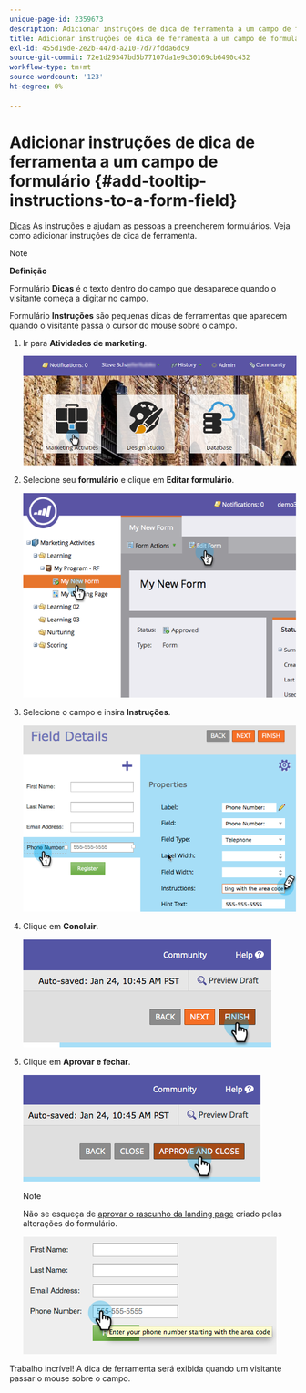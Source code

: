 ```yaml
---
unique-page-id: 2359673
description: Adicionar instruções de dica de ferramenta a um campo de formulário - Documentos do Marketo - Documentação do produto
title: Adicionar instruções de dica de ferramenta a um campo de formulário
exl-id: 455d19de-2e2b-447d-a210-7d77fdda6dc9
source-git-commit: 72e1d29347bd5b77107da1e9c30169cb6490c432
workflow-type: tm+mt
source-wordcount: '123'
ht-degree: 0%

---
```


# Adicionar instruções de dica de ferramenta a um campo de formulário {#add-tooltip-instructions-to-a-form-field}

[Dicas](/help/marketo/product-docs/demand-generation/forms/form-fields/add-hint-text-to-a-form-field.md) As instruções e ajudam as pessoas a preencherem formulários. Veja como adicionar instruções de dica de ferramenta.

>[!NOTE]
>
>**Definição**
>
>Formulário **Dicas** é o texto dentro do campo que desaparece quando o visitante começa a digitar no campo.
>
>Formulário **Instruções** são pequenas dicas de ferramentas que aparecem quando o visitante passa o cursor do mouse sobre o campo.

1. Ir para **Atividades de marketing**.

   ![](assets/login-marketing-activities-6.png)

1. Selecione seu **formulário** e clique em **Editar formulário**.

   ![](assets/image2014-9-15-14-3a15-3a42.png)

1. Selecione o campo e insira **Instruções**.

   ![](assets/image2014-9-15-14-3a15-3a49.png)

1. Clique em **Concluir**.

   ![](assets/image2014-9-15-14-3a15-3a57.png)

1. Clique em **Aprovar e fechar**.

   ![](assets/image2014-9-15-14-3a16-3a3.png)

   >[!NOTE]
   >
   >Não se esqueça de [aprovar o rascunho da landing page](/help/marketo/product-docs/demand-generation/landing-pages/understanding-landing-pages/approve-unapprove-or-delete-a-landing-page.md) criado pelas alterações do formulário.

   ![](assets/image2014-9-15-14-3a16-3a56.png)

Trabalho incrível! A dica de ferramenta será exibida quando um visitante passar o mouse sobre o campo.
